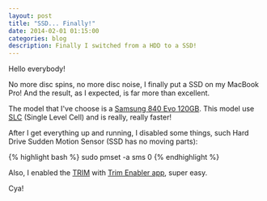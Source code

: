 ```yaml
---
layout: post
title: "SSD... Finally!"
date: 2014-02-01 01:15:00
categories: blog
description: Finally I switched from a HDD to a SSD!
---
```


Hello everybody!

No more disc spins, no more disc noise, I finally put a SSD on my MacBook Pro! And the result, as I expected, is far more than excellent.

The model that I've choose is a <a href="http://amzn.com/B00E3W15P0" target="_blank" target="_blank">Samsung 840 Evo 120GB</a>. This model use <a href="http://www.computerweekly.com/feature/MLC-vs-SLC-Which-flash-SSD-is-right-for-you" target="_blank">SLC</a> (Single Level Cell) and is really, really faster!

After I get everything up and running, I disabled some things, such Hard Drive Sudden Motion Sensor (SSD has no moving parts):

{% highlight bash %}
sudo pmset -a sms 0
{% endhighlight %}

Also, I enabled the <a href="http://en.wikipedia.org/wiki/Trim_(computing)" target="_blank">TRIM</a> with <a href="http://www.groths.org/software/trimenabler/" target="_blank">Trim Enabler app</a>, super easy.

Cya!